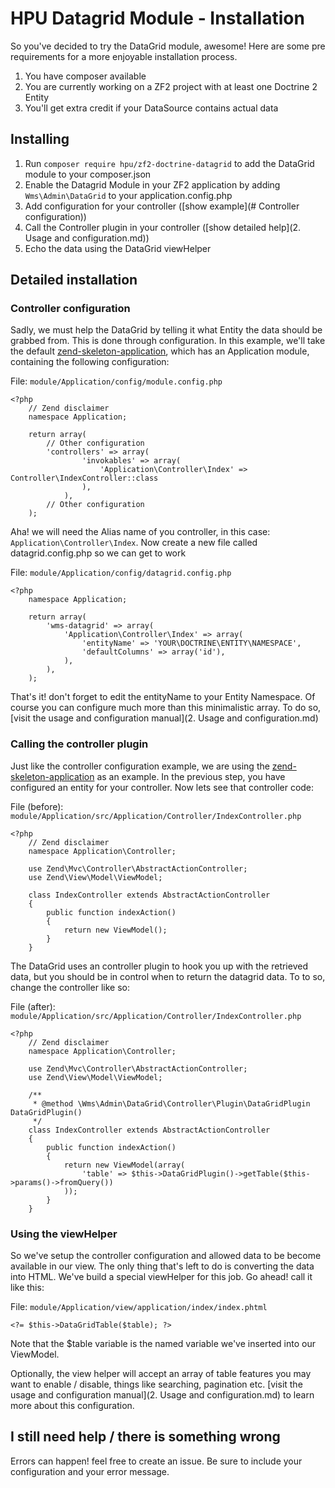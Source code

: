 # HPU Datagrid Module - Installation
So you've decided to try the DataGrid module, awesome! Here are some pre requirements for a more enjoyable installation process. 

1. You have composer available
2. You are currently working on a ZF2 project with at least one Doctrine 2 Entity
3. You'll get extra credit if your DataSource contains actual data

## Installing

1. Run `composer require hpu/zf2-doctrine-datagrid` to add the DataGrid module to your composer.json
2. Enable the Datagrid Module in your ZF2 application by adding `Wms\Admin\DataGrid` to your application.config.php
3. Add configuration for your controller ([show example](# Controller configuration))
4. Call the Controller plugin in your controller ([show detailed help](2. Usage and configuration.md))
5. Echo the data using the DataGrid viewHelper

## Detailed installation
### Controller configuration
Sadly, we must help the DataGrid by telling it what Entity the data should be grabbed from. This is done through configuration.
In this example, we'll take the default [zend-skeleton-application](https://github.com/zendframework/ZendSkeletonApplication), which has an Application module, containing the following configuration:

File: `module/Application/config/module.config.php`


    <?php
        // Zend disclaimer
        namespace Application;
            
        return array(
            // Other configuration
            'controllers' => array(
                    'invokables' => array(
                        'Application\Controller\Index' => Controller\IndexController::class
                    ),
                ),
            // Other configuration
        );
            
Aha! we will need the Alias name of you controller, in this case: `Application\Controller\Index`. Now create a new file called datagrid.config.php so we can get to work

File: `module/Application/config/datagrid.config.php`

    <?php
        namespace Application;
        
        return array(
            'wms-datagrid' => array(
                'Application\Controller\Index' => array(
                    'entityName' => 'YOUR\DOCTRINE\ENTITY\NAMESPACE',
                    'defaultColumns' => array('id'),
                ),
            ),
        );
        
That's it! don't forget to edit the entityName to your Entity Namespace. Of course  you can configure much more than this minimalistic array. To do so, [visit the usage and configuration manual](2. Usage and configuration.md)

### Calling the controller plugin
Just like the controller configuration example, we are using the [zend-skeleton-application](https://github.com/zendframework/ZendSkeletonApplication) as an example. 
In the previous step, you have configured an entity for your controller. Now lets see that controller code:

File (before): `module/Application/src/Application/Controller/IndexController.php`

    <?php
        // Zend disclaimer
        namespace Application\Controller;
        
        use Zend\Mvc\Controller\AbstractActionController;
        use Zend\View\Model\ViewModel;
        
        class IndexController extends AbstractActionController
        {
            public function indexAction()
            {
                return new ViewModel();
            }
        }

The DataGrid uses an controller plugin to hook you up with the retrieved data, but you should be in control when to return the datagrid data.
To to so, change the controller like so:

File (after): `module/Application/src/Application/Controller/IndexController.php`

    <?php
        // Zend disclaimer
        namespace Application\Controller;
        
        use Zend\Mvc\Controller\AbstractActionController;
        use Zend\View\Model\ViewModel;
        
        /**
         * @method \Wms\Admin\DataGrid\Controller\Plugin\DataGridPlugin DataGridPlugin()
         */
        class IndexController extends AbstractActionController
        {
            public function indexAction()
            {
                return new ViewModel(array(
                    'table' => $this->DataGridPlugin()->getTable($this->params()->fromQuery())
                ));
            }
        }

### Using the viewHelper
So we've setup the controller configuration and allowed data to be become available in our view.
The only thing that's left to do is converting the data into HTML. We've build a special viewHelper for this job. Go ahead! call it like this:

File: `module/Application/view/application/index/index.phtml`

    <?= $this->DataGridTable($table); ?>
    
Note that the $table variable is the named variable we've inserted into our ViewModel.

Optionally, the view helper will accept an array of table features you may want to enable / disable, things like searching, pagination etc.
[visit the usage and configuration manual](2. Usage and configuration.md) to learn more about this configuration.

## I still need help / there is something wrong

Errors can happen! feel free to create an issue. Be sure to include your configuration and your error message.